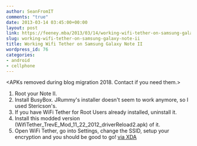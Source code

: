 ```yaml
---
author: SeanFromIT
comments: "true"
date: 2013-03-14 03:45:00+00:00
layout: post
link: https://feeney.mba/2013/03/14/working-wifi-tether-on-samsung-galaxy-note-ii/
slug: working-wifi-tether-on-samsung-galaxy-note-ii
title: Working Wifi Tether on Samsung Galaxy Note II
wordpress_id: 76
categories:
- android
- cellphone
---
```

&lt;APKs removed during blog migration 2018. Contact if you need them.&gt;

1. Root your Note II.
2. Install BusyBox. JRummy's installer doesn't seem to work anymore, so I used Stericson's.
3. If you have WiFi Tether for Root Users already installed, uninstall it.
4. Install this modded version (WifiTether_TrevE_Mod_11_22_2012_driverReload2.apk) of it.
5. Open WiFi Tether, go into Settings, change the SSID, setup your encryption and you should be good to go!
[via XDA](http://forum.xda-developers.com/showthread.php?t=1998734)  

